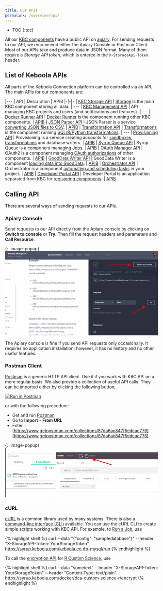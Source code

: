 ```yaml
---
title: Our APIs
permalink: /overview/api/
---
```


* TOC
{:toc}

All our [KBC components](/overview/) have a public API on [apiary](https://apiary.io/). For sending requests to our 
API, we recommend either the Apiary Console or Postman Client. Most of our APIs take and produce data in JSON format. 
Many of them require a *Storage API token*, which is entered in the `X-StorageApi-Token` header.

## List of Keboola APIs

All parts of the Keboola Connection platform can be controlled via an API.
The main APIs for our components are:

|---
| API | Description | APIB
|-|-|-
| [KBC Storage API](http://docs.keboola.apiary.io/#) | [Storage](/integrate/storage/) is the main KBC component storing all data. | ---
| [KBC Management API](http://docs.keboolamanagementapi.apiary.io/#) | API managing KBC projects and users (and notifications and features). | ---
| [Docker Runner API](http://docs.kebooladocker.apiary.io/#) | [Docker Runner](/integrate/docker-bundle/) is the component running other KBC components. | [APIB](https://github.com/keboola/docker-bundle/blob/master/apiary.apib)
| [JSON Parser API](http://docs.jsonparserapi.apiary.io/#) | JSON Parser is a service [converting JSON files to CSV](https://json-parser.keboola.com/). | [APIB](https://github.com/keboola/jsonparser-api/blob/master/apiary.apib)
| [Transformation API](http://docs.keboolatransformationapi.apiary.io/) | [Transformations](/integrate/transformations/) is the component running [SQL/R/Python transformations](https://help.keboola.com/manipulation/transformations/). | ---
| [Provisioning API](http://docs.provisioningapi.apiary.io/) | Provisioning is a service creating accounts for [sandboxes](https://help.keboola.com/manipulation/transformations/sandbox/), [transformations](https://help.keboola.com/manipulation/transformations/) and database writers. | [APIB](https://github.com/keboola/provisioning-bundle/blob/master/apiary.apib)
| [Syrup Queue API](http://docs.syrupqueue.apiary.io/#) | Syrup Queue is a component managing [Jobs](/overview/jobs/). | [APIB](https://github.com/keboola/syrup-queue/blob/master/apiary.apib)
| [OAuth Manager API](http://docs.oauthv2.apiary.io/) | OAuth2 is a component managing [OAuth authorizations](/extend/common-interface/oauth/#authorize) of other components. | [APIB](https://github.com/keboola/oauth-v2-bundle/blob/master/apiary.apib)
| [GoodData Writer API](http://docs.keboolagooddatawriterv2.apiary.io/#) | GoodData Writer is a component [loading data into GoodData](https://help.keboola.com/tutorial/write/gooddata/). | [APIB](https://github.com/keboola/gooddata-writer/blob/master/apiary.apib) 
| [Orchestrator API](http://docs.keboolaorchestratorv2api.apiary.io/#) | Orchestrator is a component [automating and scheduling tasks](https://help.keboola.com/tutorial/automate/) in your project. | [APIB](https://github.com/keboola/orchestrator-bundle/blob/master/apiary.apib)
| [Developer Portal API](http://docs.kebooladeveloperportal.apiary.io/#) | Developer Portal is an application separated from KBC for [registering components](/extend/registration/). | [APIB](https://github.com/keboola/developer-portal/blob/master/apiary.apib)

## Calling API

There are several ways of sending requests to our APIs.

### Apiary Console
Send requests to our API directly from the Apiary console by clicking on **Switch to console** or **Try**. 
Then fill the request headers and parameters and **Call Resource**.

{: .image-popup}
![Apiary console](/overview/api/apiary-console.png)

The Apiary console is fine if you send API requests only occasionally. It requires no application installation; 
however, it has no history and no other useful features.
 
### Postman Client
[Postman](https://www.getpostman.com/) is a generic HTTP API client. Use it if you work with KBC API on a more regular basis. 
We also provide a collection of useful API calls. They can be imported either by clicking the following button,

[![Run in Postman](https://run.pstmn.io/button.png)](https://app.getpostman.com/run-collection/7dc2e4b41225738f5411)

or with the following procedure: 

- Get and run [Postman](https://www.getpostman.com/)
- Go to **Import** - **From URL** 
- Enter [https://www.getpostman.com/collections/87da6ac847f5edcac776](https://www.getpostman.com/collections/87da6ac847f5edcac776)

{: .image-popup}
![Apiary console](/overview/api/postman-import.png)

### cURL
[cURL](https://curl.haxx.se/) is a common library used by many systems. There is also 
a [command-line interface (CLI)](https://curl.haxx.se/docs/manpage.html) available. 
You can use the cURL CLI to create simple scripts working with KBC API. For example, to [Run a Job](/overview/jobs/), 
use

{% highlight shell %}
curl --data "{\"config\": \"sampledatabase\"}" --header "X-StorageAPI-Token: YourStorageToken" https://syrup.keboola.com/keboola.ex-db-mysql/run 
{% endhighlight %}

To call the [encryption API](/overview/encryption/) for [R Custom Science](/extend/custom-science/), use

{% highlight shell %}
curl --data "sometext" --header "X-StorageAPI-Token: YourStorageToken" --header "Content-Type: text/plain" https://syrup.keboola.com/docker/dca-custom-science-r/encrypt
{% endhighlight %}

